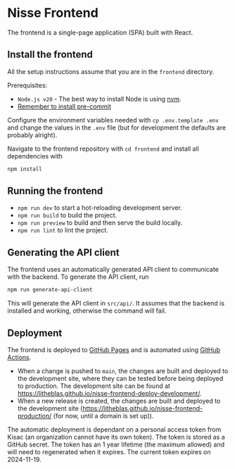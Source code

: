 # Nisse Frontend

The frontend is a single-page application (SPA) built with React.

## Install the frontend

All the setup instructions assume that you are in the `frontend` directory.

Prerequisites:

- `Node.js v20` - The best way to install Node is using
  [nvm](https://github.com/nvm-sh/nvm).
- [Remember to install pre-commit](../README.md#installing-pre-commit)

Configure the environment variables needed with `cp .env.template .env` and
change the values in the `.env` file (but for development the defaults are
probably alright).

Navigate to the frontend repository with `cd frontend` and install all
dependencies with

```bash
npm install
```

## Running the frontend

- `npm run dev` to start a hot-reloading development server.
- `npm run build` to build the project.
- `npm run preview` to build and then serve the build locally.
- `npm run lint` to lint the project.

## Generating the API client

The frontend uses an automatically generated API client to communicate with the
backend. To generate the API client, run

```bash
npm run generate-api-client
```

This will generate the API client in `src/api/`. It assumes that the backend is
installed and working, otherwise the command will fail.

## Deployment

The frontend is deployed to [GitHub Pages](https://pages.github.com/) and is
automated using [GitHub Actions](https://github.com/features/actions).

- When a change is pushed to `main`, the changes are built and deployed to the
  development site, where they can be tested before being deployed to
  production. The development site can be found at
  <https://litheblas.github.io/nisse-frontend-deploy-development/>.
- When a new release is created, the changes are built and deployed to the
  development site (<https://litheblas.github.io/nisse-frontend-production/>
  (for now, until a domain is set up)).

The automatic deployment is dependant on a personal access token from Kisac (an
organization cannot have its own token). The token is stored as a GitHub
secret. The token has an 1 year lifetime (the maximum allowed) and will need to
regenerated when it expires. The current token expires on 2024-11-19.
